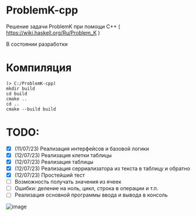 # ProblemK-cpp
Решение задачи ProblemK при помощи C++ ( https://wiki.haskell.org/Ru/Problem_K )

В состоянии разработки

# Компиляция
```
(> C:/ProblemK-cpp)
mkdir build
cd build
cmake ..
cd ..
cmake --build build
```

# TODO:
- [x] (11/07/23) Реализация интерфейсов и базовой логики
- [x] (12/07/23) Реализация клетки таблицы
- [x] (12/07/23) Реализация таблицы
- [x] (12/07/23) Реализация серриализатора из текста в таблицу и обратно
- [x] (12/07/23) Простейший тест
- [ ] Возможность получать значения из ячеек
- [ ] Ошибки: деление на ноль, цикл, строка в операции и т.п.
- [ ] Реализация основной программы ввода и вывода в консоль

![image](https://github.com/BCanary/ProblemK-cpp/assets/59798021/b94276a9-eab3-4493-8bb9-bdf6bc5da339)
